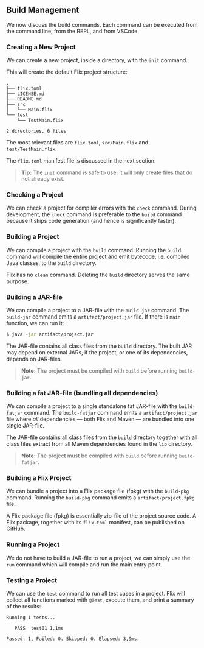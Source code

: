 ## Build Management

We now discuss the build commands. Each command can be executed from the command
line, from the REPL, and from VSCode. 

### Creating a New Project

We can create a new project, inside a directory, with the `init` command. 

This will create the default Flix project structure:

```
.
├── flix.toml
├── LICENSE.md
├── README.md
├── src
│   └── Main.flix
└── test
    └── TestMain.flix

2 directories, 6 files
```

The most relevant files are `flix.toml`, `src/Main.flix` and
`test/TestMain.flix`.

The `flix.toml` manifest file is discussed in the next section.

> **Tip:** The `init` command is safe to use; it will only create files that do
> not already exist. 

### Checking a Project

We can check a project for compiler errors with the `check` command. During
development, the `check` command is preferable to the `build` command because it
skips code generation (and hence is significantly faster). 

### Building a Project

We can compile a project with the `build` command. Running the `build` command
will compile the entire project and emit bytecode, i.e. compiled Java classes,
to the `build` directory.

Flix has no `clean` command. Deleting the `build` directory serves the same
purpose.

### Building a JAR-file

We can compile a project to a JAR-file with the `build-jar` command. The
`build-jar` command emits a `artifact/project.jar` file. If there is `main`
function, we can run it: 

```bash
$ java -jar artifact/project.jar
```

The JAR-file contains all class files from the `build` directory. The built JAR
may depend on external JARs, if the project, or one of its dependencies, depends
on JAR-files.

> **Note:** The project must be compiled with `build` before running
> `build-jar`.

### Building a fat JAR-file (bundling all dependencies)

We can compile a project to a single standalone fat JAR-file with the
`build-fatjar` command. The `build-fatjar` command emits a
`artifact/project.jar` file where _all_ dependencies — both Flix and Maven — are
bundled into one single JAR-file. 

The JAR-file contains all class files from the `build` directory together with
all class files extract from all Maven dependencies found in the `lib`
directory. 

> **Note:** The project must be compiled with `build` before running
> `build-fatjar`.

### Building a Flix Project

We can bundle a project into a Flix package file (fpkg) with the `build-pkg`
command. Running the `build-pkg` command emits a `artifact/project.fpkg` file.

A Flix package file (fpkg) is essentially zip-file of the project source code. A
Flix package, together with its `flix.toml` manifest, can be published on
GitHub.

### Running a Project

We do not have to build a JAR-file to run a project, we can simply use the `run`
command which will compile and run the main entry point.

### Testing a Project

We can use the `test` command to run all test cases in a project. Flix will
collect all functions marked with `@Test`, execute them, and print a summary of
the results:

```
Running 1 tests...

   PASS  test01 1,1ms

Passed: 1, Failed: 0. Skipped: 0. Elapsed: 3,9ms.
```
